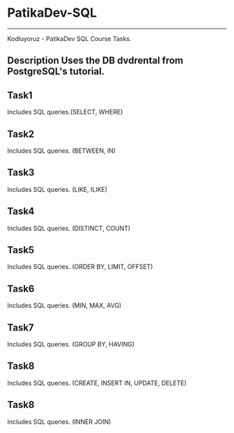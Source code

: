 # PatikaDev-SQL

-----------------------------

Kodluyoruz - PatikaDev SQL Course Tasks.

## Description Uses the DB dvdrental from PostgreSQL's tutorial.

## Task1
Includes SQL queries.(SELECT, WHERE)

## Task2
Includes SQL queries. (BETWEEN, IN)

## Task3
Includes SQL queries. (LIKE, ILIKE)

## Task4
Includes SQL queries. (DISTINCT, COUNT)

## Task5
Includes SQL queries. (ORDER BY, LIMIT, OFFSET)

## Task6
Includes SQL queries. (MIN, MAX, AVG)

## Task7
Includes SQL queries. (GROUP BY, HAVING)

## Task8
Includes SQL queries. (CREATE, INSERT IN, UPDATE, DELETE)

## Task8
Includes SQL queries. (INNER JOIN)
